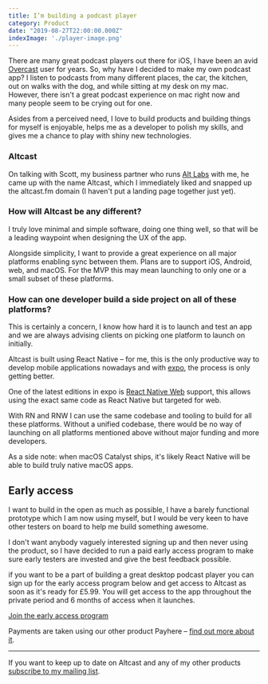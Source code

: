 ```yaml
---
title: I’m building a podcast player
category: Product
date: "2019-08-27T22:00:00.000Z"
indexImage: './player-image.png'
---
```


There are many great podcast players out there for iOS, I have been an avid [Overcast](https://overcast.fm) user for years. So, why have I decided to make my own podcast app? I listen to podcasts from many different places, the car, the kitchen, out on walks with the dog, and while sitting at my desk on my mac. However, there isn't a great podcast experience on mac right now and many people seem to be crying out for one.

Asides from a perceived need, I love to build products and building things for myself is enjoyable, helps me as a developer to polish my skills, and gives me a chance to play with shiny new technologies.

### Altcast

On talking with Scott, my business partner who runs [Alt Labs](https://alternatelabs.co/) with me, he came up with the name Altcast, which I immediately liked and snapped up the altcast.fm domain (I haven't put a landing page together just yet).

### How will Altcast be any different?

I truly love minimal and simple software, doing one thing well, so that will be a leading waypoint when designing the UX of the app.

Alongside simplicity, I want to provide a great experience on all major platforms enabling sync between them. Plans are to support iOS, Android, web, and macOS. For the MVP this may mean launching to only one or a small subset of these platforms.

### How can one developer build a side project on all of these platforms?

This is certainly a concern, I know how hard it is to launch and test an app and we are always advising clients on picking one platform to launch on initially.

Altcast is built using React Native – for me, this is the only productive way to develop mobile applications nowadays and with [expo](https://expo.io/), the process is only getting better.

One of the latest editions in expo is [React Native Web](https://github.com/necolas/react-native-web) support, this allows using the exact same code as React Native but targeted for web.

With RN and RNW I can use the same codebase and tooling to build for all these platforms. Without a unified codebase, there would be no way of launching on all platforms mentioned above without major funding and more developers.

As a side note: when macOS Catalyst ships, it's likely React Native will be able to build truly native macOS apps.

## Early access

I want to build in the open as much as possible, I have a barely functional prototype which I am now using myself, but I would be very keen to have other testers on board to help me build something awesome.

I don't want anybody vaguely interested signing up and then never using the product, so I have decided to run a paid early access program to make sure early testers are invested and give the best feedback possible.

if you want to be a part of building a great desktop podcast player you can sign up for the early access program below and get access to Altcast as soon as it's ready for £5.99. You will get access to the app throughout the private period and 6 months of access when it launches.

[Join the early access program](https://app.payhere.co/phawk/altcast-early-access)

Payments are taken using our other product Payhere – [find out more about it](https://payhere.co/blog/why-we-built-payhere).

---

If you want to keep up to date on Altcast and any of my other products [subscribe to my mailing list](http://eepurl.com/c5xsXb).
